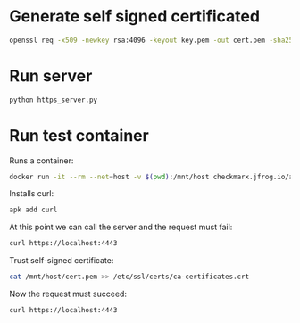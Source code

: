 # Generate self signed certificated
```bash
openssl req -x509 -newkey rsa:4096 -keyout key.pem -out cert.pem -sha256 -days 3650 -nodes -subj "/C=XX/ST=StateName/L=CityName/O=CompanyName/OU=CompanySectionName/CN=CommonNameOrHostname"
```

# Run server
```bash
python https_server.py
```

# Run test container
Runs a container:
```bash
docker run -it --rm --net=host -v $(pwd):/mnt/host checkmarx.jfrog.io/ast-docker/chainguard/wolfi-base:1-r6@sha256:91fadb8dcb6d78aaf0eadf87f5864aa4417bc98ed266d01015f380ddcc7ce53a sh
```

Installs curl:
```bash
apk add curl
```

At this point we can call the server and the request must fail:
```bash
curl https://localhost:4443
```

Trust self-signed certificate:
```bash
cat /mnt/host/cert.pem >> /etc/ssl/certs/ca-certificates.crt
```

Now the request must succeed:
```bash
curl https://localhost:4443
```

